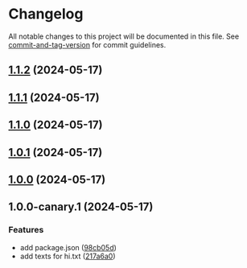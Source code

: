 # Changelog

All notable changes to this project will be documented in this file. See [commit-and-tag-version](https://github.com/absolute-version/commit-and-tag-version) for commit guidelines.

## [1.1.2](https://github.com/myesn/vercel-release-changelog-tests/compare/v1.1.1...v1.1.2) (2024-05-17)

## [1.1.1](https://github.com/myesn/vercel-release-changelog-tests/compare/v1.1.0...v1.1.1) (2024-05-17)

## [1.1.0](https://github.com/myesn/vercel-release-changelog-tests/compare/v1.0.1...v1.1.0) (2024-05-17)

## [1.0.1](https://github.com/myesn/vercel-release-changelog-tests/compare/v1.0.0...v1.0.1) (2024-05-17)

## [1.0.0](https://github.com/myesn/vercel-release-changelog-tests/compare/v1.0.0-canary.1...v1.0.0) (2024-05-17)

## 1.0.0-canary.1 (2024-05-17)


### Features

* add package.json ([98cb05d](https://github.com/myesn/vercel-release-changelog-tests/commit/98cb05d0dbf9c09c6036ac3cb96d9e224a66423a))
* add texts for hi.txt ([217a6a0](https://github.com/myesn/vercel-release-changelog-tests/commit/217a6a0b212c8f5558ec5d54f6adb9a8434efdba))
